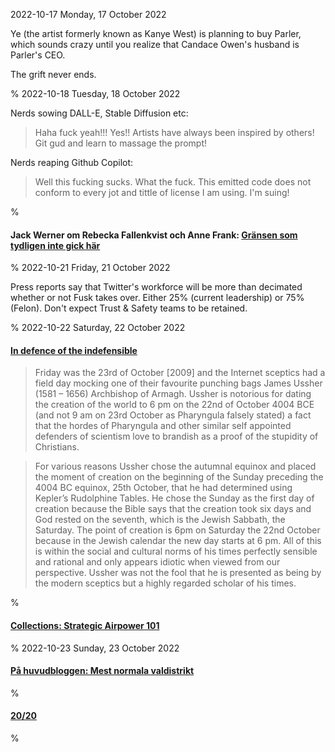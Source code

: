 2022-10-17 Monday, 17 October 2022

Ye (the artist formerly known as Kanye West) is planning to buy Parler, which sounds crazy until you realize that Candace Owen's husband is Parler's CEO.

The grift never ends. 

%
2022-10-18 Tuesday, 18 October 2022

Nerds sowing DALL-E, Stable Diffusion etc: 

> Haha fuck yeah!!! Yes!! Artists have always been inspired by others! Git gud and learn to massage the prompt!

Nerds reaping Github Copilot:

> Well this fucking sucks. What the fuck. This emitted code does not conform to every jot and tittle of license I am using. I'm suing!

%

#### Jack Werner om Rebecka Fallenkvist och Anne Frank: [Gränsen som tydligen inte gick här][werner-fallenkvist]

[werner-fallenkvist]: https://kwasbeb.se/2022/10/18/gransen-som-tydligen-inte-gick-har/

%
2022-10-21 Friday, 21 October 2022

Press reports say that Twitter's workforce will be more than decimated whether or not Fusk takes over. Either 25% (current leadership) or 75% (Felon). Don't expect Trust & Safety teams to be retained. 

%
2022-10-22 Saturday, 22 October 2022

#### [In defence of the indefensible][christy-ussher]

[christy-ussher]: https://thonyc.wordpress.com/2009/10/25/in-defence-of-the-indefensible/

> Friday was the 23rd of October [2009] and the Internet sceptics had a field day mocking one of their favourite punching bags James Ussher (1581 – 1656) Archbishop of Armagh. Ussher is notorious for dating the creation of the world to 6 pm on the 22nd of October 4004 BCE (and not 9 am on 23rd October as Pharyngula falsely stated) a fact that the hordes of Pharyngula and other similar self appointed defenders of scientism love to brandish as a proof of the stupidity of Christians.

> For various reasons Ussher chose the autumnal equinox and placed the moment of creation on the beginning of the Sunday preceding the 4004 BC equinox, 25th October, that he had determined using Kepler’s Rudolphine Tables. He chose the Sunday as the first day of creation because the Bible says that the creation took six days and God rested on the seventh, which is the Jewish Sabbath, the Saturday. The point of creation is 6pm on Saturday the 22nd October because in the Jewish calendar the new day starts at 6 pm. All of this is within the social and cultural norms of his times perfectly sensible and rational and only appears idiotic when viewed from our perspective. Ussher was not the fool that he is presented as being by the modern sceptics but a highly regarded scholar of his times.

%

#### [Collections: Strategic Airpower 101][acoup-strategic]

[acoup-strategic]: https://acoup.blog/2022/10/21/collections-strategic-airpower-101/#easy-footnote-11-15716

%
2022-10-23 Sunday, 23 October 2022

#### [På huvudbloggen: Mest normala valdistrikt](https://gerikson.com/blog/alt/politics/Mest-normala-partidistrikt.html)

%

#### [20/20](https://www.dn.se/ekonomi/hogskoleprovet-orddelen-ht-2022/)

%
